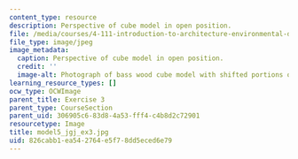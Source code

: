 ```yaml
---
content_type: resource
description: Perspective of cube model in open position.
file: /media/courses/4-111-introduction-to-architecture-environmental-design-spring-2014/826cabb1ea542764e5f78dd5eced6e79_model5_jgj_ex3.jpg
file_type: image/jpeg
image_metadata:
  caption: Perspective of cube model in open position.
  credit: ''
  image-alt: Photograph of bass wood cube model with shifted portions of the cube.
learning_resource_types: []
ocw_type: OCWImage
parent_title: Exercise 3
parent_type: CourseSection
parent_uid: 306905c6-83d8-4a53-fff4-c4b8d2c72901
resourcetype: Image
title: model5_jgj_ex3.jpg
uid: 826cabb1-ea54-2764-e5f7-8dd5eced6e79
---
```

